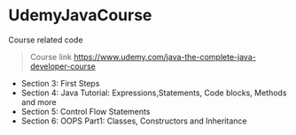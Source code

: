 # UdemyJavaCourse
Course related code 

> Course link
  https://www.udemy.com/java-the-complete-java-developer-course

- Section 3: First Steps
- Section 4: Java Tutorial: Expressions,Statements, Code blocks, Methods  and more</li>
- Section 5: Control Flow Statements</li>
- Section 6: OOPS Part1: Classes, Constructors and Inheritance</li>
